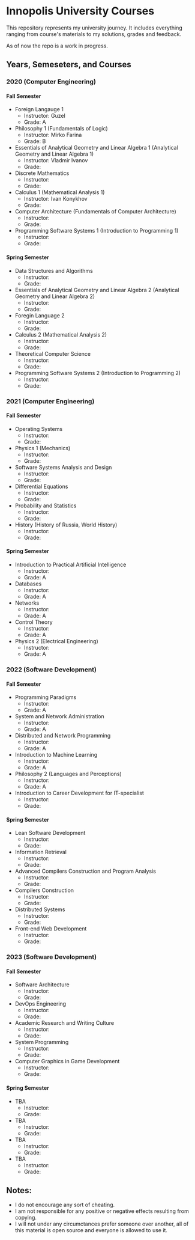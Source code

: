# Innopolis University Courses
This repository represents  my university journey. It includes everything ranging from course's materials to my solutions, grades and feedback.

As of now the repo is a work in progress. 

## Years, Semeseters, and Courses

### 2020 (Computer Engineering)
#### Fall Semester
- Foreign Langauge 1
	- Instructor: Guzel
	- Grade: A
- Philosophy 1 (Fundamentals of Logic)
	- Instructor: Mirko Farina
	- Grade: B
- Essentials of Analytical Geometry and Linear Algebra 1 (Analytical Geometry and Linear Algebra 1)
	- Instructor: Vladmir Ivanov
	- Grade: 
- Discrete Mathematics
	- Instructor:
	- Grade: 
- Calculus 1 (Mathematical Analysis 1)
	- Instructor: Ivan Konykhov
	- Grade: 
- Computer Architecture (Fundamentals of Computer Architecture)
	- Instructor:
	- Grade: 
- Programming Software Systems 1 (Introduction to Programming 1)
	- Instructor: 
	- Grade: 

#### Spring Semester
- Data Structures and Algorithms
	- Instructor: 
	- Grade: 
- Essentials of Analytical Geometry and Linear Algebra 2 (Analytical Geometry and Linear Algebra 2)
	- Instructor: 
	- Grade: 
- Foregin Language 2
	- Instructor: 
	- Grade: 
- Calculus 2 (Mathematical Analysis 2)
	- Instructor: 
	- Grade: 
- Theoretical Computer Science
	- Instructor: 
	- Grade: 
- Programming Software Systems 2 (Introduction to Programming 2)
	- Instructor: 
	- Grade: 


### 2021 (Computer Engineering)
#### Fall Semester
- Operating Systems
	- Instructor: 
	- Grade: 
- Physics 1 (Mechanics)
	- Instructor: 
	- Grade: 
- Software Systems Analysis and Design
	- Instructor: 
	- Grade: 
- Differential Equations
	- Instructor: 
	- Grade: 
- Probability and Statistics
	- Instructor: 
	- Grade: 
- History (History of Russia, World History)
	- Instructor: 
	- Grade: 


#### Spring Semester
- Introduction to Practical Artificial Intelligence
	- Instructor: 
	- Grade: A
- Databases
	- Instructor: 
	- Grade: A
- Networks
	- Instructor: 
	- Grade: A
- Control Theory
	- Instructor: 
	- Grade: A
- Physics 2 (Electrical Engineering)
	- Instructor: 
	- Grade: A


### 2022 (Software Development)
#### Fall Semester
- Programming Paradigms
	- Instructor: 
	- Grade: A
- System and Network Administration
	- Instructor: 
	- Grade: A
- Distributed and Network Programming
	- Instructor: 
	- Grade: A
- Introduction to Machine Learning
	- Instructor: 
	- Grade: A
- Philosophy 2 (Languages and Perceptions)
	- Instructor: 
	- Grade: A
- Introduction to Career Development for IT-specialist
	- Instructor: 
	- Grade: 

#### Spring Semester
- Lean Software Development
	- Instructor: 
	- Grade: 
- Information Retrieval
	- Instructor: 
	- Grade: 
- Advanced Compilers Construction and Program Analysis
	- Instructor: 
	- Grade: 
- Compilers Construction
	- Instructor: 
	- Grade: 
- Distributed Systems
	- Instructor: 
	- Grade: 
- Front-end Web Development
	- Instructor: 
	- Grade: 

### 2023 (Software Development)
#### Fall Semester
- Software Architecture
	- Instructor: 
	- Grade: 
- DevOps Engineering
	- Instructor: 
	- Grade: 
- Academic Research and Writing Culture
	- Instructor: 
	- Grade: 
- System Programming
	- Instructor: 
	- Grade: 
- Computer Graphics in Game Development
	- Instructor: 
	- Grade: 

#### Spring Semester
- TBA
	- Instructor: 
	- Grade: 
- TBA 
	- Instructor: 
	- Grade: 
- TBA 
	- Instructor: 
	- Grade: 
- TBA 
	- Instructor: 
	- Grade: 

## Notes:
- I do not encourage any sort of cheating.
- I am not responsible for any positive or negative effects resulting from copying.
- I will not under any circumctances prefer someone over another, all of this material is open source and everyone is allowed to use it.
